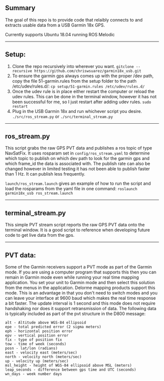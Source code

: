 ## Summary

The goal of this repo is to provide code that relaibly connects to and extracts usable data from a USB Garmin 18x GPS.

Currently supports Ubuntu 18.04 running ROS Melodic

---------

## Setup:

1. Clone the repo recursively into wherever you want. 
`gitclone --recursive https://github.com/chriswsuarez/garmin18x_usb.git`
2. To ensure the garmin gps always comes up with the proper /dev path, copy the file 51-garmin.rules from the setup folder to the path /etc/udev/rules.d/: 
`cp setup/51-garmin.rules /etc/udev/rules.d/`
3. Once the udev rule is in place either restart the computer or reload the udev rules.  This can be done in the terminal window, however it has not been successful for me, so I just restart after adding udev rules.
`sudo restart`
4. Plug in the USB Garmin 18x and run whichever script you desire. 
`./src/ros_stream.py` or `./src/terminal_stream.py`

---------

## ros_stream.py

This script grabs the raw GPS PVT data and publishes a ros topic of type NavSatFix.  It uses rosparam set in `config/ros_stream.yaml` to determine which topic to publish on which dev path to look for the garmin gps and which frame_id the data is associated with.  The publish rate can also be changed however in limited testing it has not been able to publish faster than 1 Hz.  It can publish less frequently.

`launch/ros_stream.launch` gives an example of how to run the script and load the rosparams from the yaml file in one command: `roslaunch garmin18x_usb ros_stream.launch`

---------

## terminal_stream.py

This simple PVT stream script reports the raw GPS PVT data onto the terminal window.  It is a good script to reference when developing future code to get live data from the gps.

---------

## PVT data:

Some of the Garmin receivers support a PVT mode as part of the Garmin mode. If you are using a computer program that supports this then you can remain in Garmin mode even while running your real time mapping application. You set your unit to Garmin mode and then select this solution from the menus in the application. Delorme mapping products support this mode. This is an advantage in that you don't need to switch modes and you can leave your interface at 9600 baud which makes the real time response a bit faster. The update interval is 1 second and this mode does not require handshaking nor does it support retransmission of data. The following data is typically included as part of the pvt structure in the D800 message:

    alt - Altitude above WGS-84 ellipsoid
    epe - total predicted error (2 sigma meters)
    eph - horizontal position error
    epv - vertical position error
    fix - type of position fix
    tow - time of week (seconds)
    posn - lat/lon (radians)
    east - velocity east (meters/sec)
    north - velocity north (meters/sec)
    up - velocity up (meters/sec)
    msl_height - height of WGS-84 ellipsoid above MSL (meters)
    leap_seconds - difference between gps time and UTC (seconds)
    wn_days - week number days
